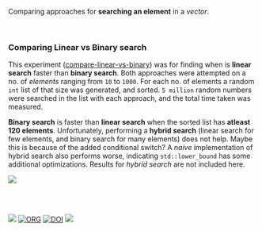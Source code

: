 Comparing approaches for **searching an element** in a *vector*.

<br>


### Comparing Linear vs Binary search

This experiment ([compare-linear-vs-binary]) was for finding when is **linear**
**search** faster than **binary search**. Both approaches were attempted on a no.
of *elements* ranging from `10` to `1000`. For each no. of elements a random
`int` list of that size was generated, and sorted. `5 million` random numbers
were searched in the list with each approach, and the total time taken was
measured.

**Binary search** is faster than **linear search** when the sorted list has
**atleast 120 elements**. Unfortunately, performing a **hybrid search** (linear
search for few elements, and binary search for many elements) does not help.
Maybe this is because of the added conditional switch? A *naive* implementation
of hybrid search also performs worse, indicating `std::lower_bound` has some
additional optimizations. Results for *hybrid search* are not included here.

[![](https://i.imgur.com/yqfNuN9.png)][sheets]

[compare-linear-vs-binary]: https://github.com/puzzlef/search/tree/compare-linear-vs-binary

<br>
<br>


[![](https://i.imgur.com/4DnzoYb.jpg)](https://www.youtube.com/watch?v=SjIliNbBDuQ)
[![ORG](https://img.shields.io/badge/org-puzzlef-green?logo=Org)](https://puzzlef.github.io)
[![DOI](https://zenodo.org/badge/378992466.svg)](https://zenodo.org/badge/latestdoi/378992466)
![](https://ga-beacon.deno.dev/G-KD28SG54JQ:hbAybl6nQFOtmVxW4if3xw/github.com/puzzlef/vector-search)

[charts]: https://photos.app.goo.gl/1YgKDCmtBY1Fp244A
[sheets]: https://docs.google.com/spreadsheets/d/1jhwk2JLRFZUGhxv_hZrpAdP3UPxqpNfH1Rmg-MPGdmc/edit?usp=sharing
